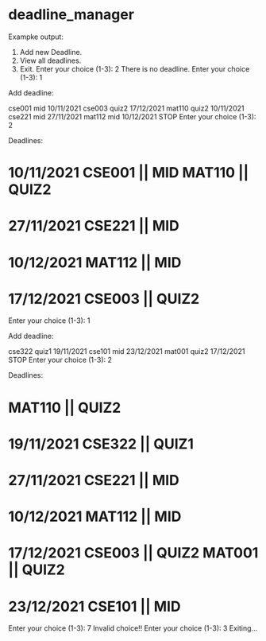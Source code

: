 # deadline_manager

Exampke output:

1. Add new Deadline.
2. View all deadlines.
3. Exit.
Enter your choice (1-3): 2
There is no deadline.
Enter your choice (1-3): 1

Add deadline:

cse001 mid 10/11/2021
cse003 quiz2 17/12/2021
mat110 quiz2 10/11/2021
cse221 mid 27/11/2021
mat112 mid 10/12/2021
STOP
Enter your choice (1-3): 2

Deadlines:

10/11/2021
CSE001 || MID
MAT110 || QUIZ2
==================
27/11/2021
CSE221 || MID
==================
10/12/2021
MAT112 || MID
==================
17/12/2021
CSE003 || QUIZ2
==================
Enter your choice (1-3): 1

Add deadline:

cse322 quiz1 19/11/2021
cse101 mid 23/12/2021
mat001 quiz2 17/12/2021  
STOP
Enter your choice (1-3): 2

Deadlines:

MAT110 || QUIZ2
==================
19/11/2021
CSE322 || QUIZ1
==================
27/11/2021
CSE221 || MID
==================
10/12/2021
MAT112 || MID
==================
17/12/2021
CSE003 || QUIZ2
MAT001 || QUIZ2
==================
23/12/2021
CSE101 || MID
==================
Enter your choice (1-3): 7
Invalid choice!!
Enter your choice (1-3): 3
Exiting...
